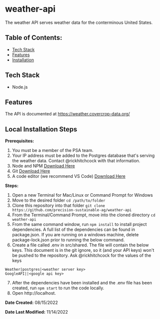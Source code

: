 # weather-api

The weather API serves weather data for the conterminous United States.

## Table of Contents:

- [Tech Stack](#tech-stack)
- [Features](#features)
- [Installation](#example2)

## Tech Stack

- Node.js

## Features

The API is documented at https://weather.covercrop-data.org/

## Local Installation Steps

**Prerequisites:**
1. You must be a member of the PSA team.
2. Your IP address must be added to the Postgres database that's serving the weather data. Contact @rickhitchcock with that information.
3. Node and NPM [Download Here](https://nodejs.org/en/download/)
4. Git [Download Here](https://git-scm.com/book/en/v2/Getting-Started-Installing-Git)
5. A code editor (we recommend VS Code) [Download Here](https://code.visualstudio.com/docs/setup/setup-overview)

**Steps:**
1. Open a new Terminal for Mac/Linux or Command Prompt for Windows
2. Move to the desired folder `cd /path/to/folder`
3. Clone this repository into that folder `git clone https://github.com/precision-sustainable-ag/weather-api`
4. From the Terminal/Command Prompt, move into the cloned directory `cd weather-api`
5. From the same command window, run `npm install` to install project dependencies. A full list of the dependencies can be found in package.json. If you are running on a windows machine, delete package-lock.json prior to running the below command. 
6. Create a file called .env in src/shared. The file will contain the below keys. This document is in the git ignore, so it (and your API keys) won't be pushed to the repository. Ask @rickhitchcock for the values of the keys
```
Weather|postgres|<weather server key>
GoogleAPI||<google api key>
```
7. After the dependencies have been installed and the .env file has been created, run `npm start` to run the code locally.
8. Open http://localhost.

**Date Created:** 08/15/2022

**Date Last Modified:** 11/14/2022
